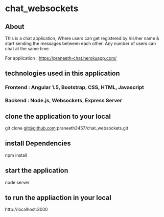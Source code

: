 # chat_websockets

## About

This is a chat application, Where users can get registered by his/her name & start sending the messages between each other. Any number of users can chat at the same time.

For application : https://praneeth-chat.herokuapp.com/ 

## technologies used in this application

### Frontend : Angular 1.5, Bootstrap, CSS, HTML, Javascript
### Backend : Node.js, Websockets, Express Server

## clone the application to your local

git clone git@github.com:praneeth3457/chat_websockets.git

## install Dependencies

npm install

## start the application

node server

## to run the appliaction in your local

http://localhost:3000
 

